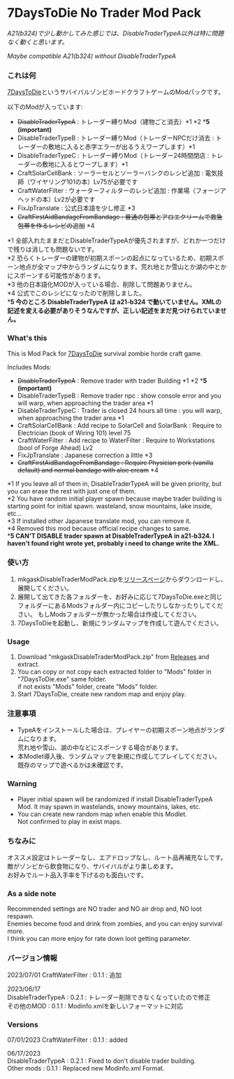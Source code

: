 # 7DaysToDie No Trader Mod Pack

*A21(b324)で少し動かしてみた感じでは、DisableTraderTypeA以外は特に問題なく動くと思います。*

*Maybe compatible A21(b324) without DisableTraderTypeA*

### これは何

[7DaysToDie](https://7daystodie.com)というサバイバルゾンビホードクラフトゲームのModパックです。

以下のModが入っています:

- ~~DisableTraderTypeA~~ : トレーダー縛りMod（建物ごと消去）*1 *2 ***5 (important)**
- DisableTraderTypeB : トレーダー縛りMod（トレーダーNPCだけ消去 : トレーダーの敷地に入ると赤字エラーが出るうえワープします）*1
- DisableTraderTypeC : トレーダー縛りMod（トレーダー24時間閉店 : トレーダーの敷地に入るとワープします）*1
- CraftSolarCellBank : ソーラーセルとソーラーバンクのレシピ追加 : 電気技師（ワイヤリング101の本）Lv75が必要です
- CraftWaterFilter : ウォーターフィルターのレシピ追加 : 作業場（フォージアヘッドの本）Lv2が必要です
- FixJpTranslate : 公式日本語を少し修正 *3
- ~~CraftFirstAidBandageFromBandage : 普通の包帯とアロエクリームで救急包帯を作るレシピの追加~~ *4

*1 全部入れたままだとDisableTraderTypeAが優先されますが、どれか一つだけで残りは消しても問題ないです。  
*2 恐らくトレーダーの建物が初期スポーンの起点になっているため、初期スポーン地点が全マップ中からランダムになります。荒れ地とか雪山とか湖の中とかにスポーンする可能性があります。  
*3 他の日本語化MODが入っている場合、削除して問題ありません。  
*4 公式でこのレシピになったので削除しました。  
***5 今のところ DisableTraderTypeA は a21-b324 で動いていません。XMLの記述を変える必要がありそうなんですが、正しい記述をまだ見つけられていません。**

### What's this

This is Mod Pack for [7DaysToDie](https://7daystodie.com) survival zombie horde craft game.

Includes Mods:

- ~~DisableTraderTypeA~~ : Remove trader with trader Building *1 *2 ***5 (important)**
- DisableTraderTypeB : Remove trader npc : show console error and you will warp, when approaching the trader area *1
- DisableTraderTypeC : Trader is closed 24 hours all time : you will warp, when approaching the trader area *1
- CraftSolarCellBank : Add recipe to SolarCell and SolarBank : Require to Electrician (book of Wiring 101) level 75
- CraftWaterFilter : Add recipe to WaterFilter : Require to Workstations (bool of Forge Ahead) Lv2
- FixJpTranslate : Japanese correction a little *3
- ~~CraftFirstAidBandageFromBandage : Require Physician perk (vanilla default) and normal bandage with aloe cream~~ *4

*1 If you leave all of them in, DisableTraderTypeA will be given priority, but you can erase the rest with just one of them.  
*2 You have random initial player spawn because maybe trader building is starting point for initial spawn. wasteland, snow mountains, lake inside, etc...  
*3 If installed other Japanese translate mod, you can remove it.  
*4 Removed this mod because official recipe changes to same.  
***5 CAN'T DISABLE trader spawn at DisableTraderTypeA in a21-b324. I haven't found right wrote yet, probably i need to change write the XML.**

### 使い方

1. mkgaskDisableTraderModPack.zipを[リリースページ](https://github.com/mkgask/mkgask7dtdNoTraderMod/releases)からダウンロードし、展開してください。
1. 展開して出てきた各フォルダーを、お好みに応じて7DaysToDie.exeと同じフォルダーにあるModsフォルダー内にコピーしたりしなかったりしてください。
  もしModsフォルダーが無かった場合は作成してください。
1. 7DaysToDieを起動し、新規にランダムマップを作成して遊んでください。

### Usage

1. Download "mkgaskDisableTraderModPack.zip" from [Releases](https://github.com/mkgask/mkgask7dtdNoTraderMod/releases) and extract.
1. You can copy or not copy each extracted folder to "Mods" folder in "7DaysToDie.exe" same folder.  
  if not exists "Mods" folder, create "Mods" folder.
1.  Start 7DaysToDie, create new random map and enjoy play.

### 注意事項

- TypeAをインストールした場合は、プレイヤーの初期スポーン地点がランダムになります。  
  荒れ地や雪山、湖の中などにスポーンする場合があります。
- 本Modlet導入後、ランダムマップを新規に作成してプレイしてください。  
  既存のマップで遊べるかは未確認です。

### Warning

- Player initial spawn will be randomized if install DisableTraderTypeA Mod.
  It may spawn in wastelands, snowy mountains, lakes, etc.
- You can create new random map when enable this Modlet.  
  Not confirmed to play in exist maps.

### ちなみに

オススメ設定はトレーダーなし、エアドロップなし、ルート品再補充なしです。  
敵がゾンビから飲食物になり、サバイバルがより楽しめます。  
お好みでルート品入手率を下げるのも面白いです。

### As a side note

Recommended settings are NO trader and NO air drop and, NO loot respawn.  
Enemies become food and drink from zombies, and you can enjoy survival more.  
I think you can more enjoy for rate down loot getting parameter.

### バージョン情報

2023/07/01
CraftWaterFilter : 0.1.1 : 追加

2023/06/17  
DisableTraderTypeA : 0.2.1 : トレーダー削除できなくなっていたので修正  
その他のMOD : 0.1.1 : Modinfo.xmlを新しいフォーマットに対応

### Versions

07/01/2023
CraftWaterFilter : 0.1.1 : added

06/17/2023  
DisableTraderTypeA : 0.2.1 : Fixed to don't disable trader building.  
Other mods : 0.1.1 : Replaced new Modinfo.xml Format.
